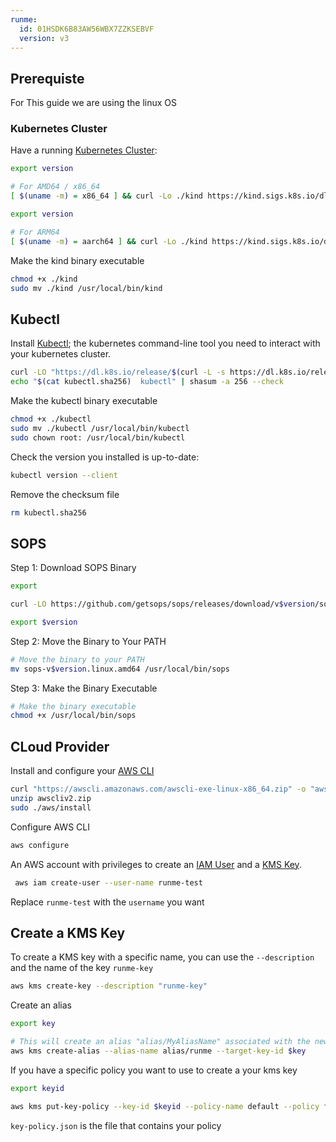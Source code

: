 ```yaml
---
runme:
  id: 01HSDK6B83AW56WBX7ZZKSEBVF
  version: v3
---
```


## **Prerequiste**

For This guide we are using the linux OS

### **Kubernetes Cluster**

Have a running [Kubernetes Cluster](https://kind.sigs.k8s.io/docs/user/quick-start/):

```sh {"id":"01HRY17WFT15AG25Y5F1ZA25CN"}
export version

# For AMD64 / x86_64
[ $(uname -m) = x86_64 ] && curl -Lo ./kind https://kind.sigs.k8s.io/dl/v$version/kind-linux-amd64
```

```sh {"id":"01HRY170V8MKE512368XGW5MB8"}
export version

# For ARM64
[ $(uname -m) = aarch64 ] && curl -Lo ./kind https://kind.sigs.k8s.io/dl/v$version/kind-linux-arm64
```

Make the kind binary executable

```sh {"id":"01HRY18EHGE6K9T3Z3H0KGDD55"}
chmod +x ./kind
sudo mv ./kind /usr/local/bin/kind
```

## **Kubectl**

Install [Kubectl](https://kubernetes.io/docs/tasks/tools/); the kubernetes command-line tool you need to interact with your kubernetes cluster.

```sh {"id":"01HRY0PMN04N20XC765736GZ9F"}
curl -LO "https://dl.k8s.io/release/$(curl -L -s https://dl.k8s.io/release/stable.txt)/bin/linux/amd64/kubectl"
echo "$(cat kubectl.sha256)  kubectl" | shasum -a 256 --check
```

Make the kubectl binary executable

```sh {"id":"01HRY1A8Y6XESXVB8R4N2F6CTG"}
chmod +x ./kubectl
sudo mv ./kubectl /usr/local/bin/kubectl
sudo chown root: /usr/local/bin/kubectl
```

Check the version you installed is up-to-date:

```sh {"id":"01HRY1AM7JRJDWSGKTEB7H87D7"}
kubectl version --client
```

Remove the  checksum file

```sh {"id":"01HRY1ATYFF4AHKZB3W141N6CS"}
rm kubectl.sha256
```

## **SOPS**

Step 1: Download SOPS Binary

```sh {"id":"01HRY2T0NAT6SED45Q4P8E0MCZ"}
export 

curl -LO https://github.com/getsops/sops/releases/download/v$version/sops-v$version.linux.amd64

```

```sh {"id":"01HSDK806KZEM2CCV9A1XNW8JA"}
export $version
```

Step 2: Move the Binary to Your PATH

```sh {"id":"01HRY2TNA7V8FX7YYTHFNW8NCK"}
# Move the binary to your PATH
mv sops-v$version.linux.amd64 /usr/local/bin/sops
```

Step 3: Make the Binary Executable

```sh {"id":"01HRY2TW9SA79J9JT51XFHGDJ0"}
# Make the binary executable
chmod +x /usr/local/bin/sops
```

## **CLoud Provider**

Install and configure your [AWS CLI](https://docs.aws.amazon.com/cli/v1/userguide/cli-chap-install.html)

```sh {"id":"01HRYESS7X8TK9J2F43JG6TAEE"}
curl "https://awscli.amazonaws.com/awscli-exe-linux-x86_64.zip" -o "awscliv2.zip"
unzip awscliv2.zip
sudo ./aws/install
```

Configure AWS CLI

```sh {"id":"01HRY7FFX057R29R3S3CX7H1NM"}
aws configure
```

An AWS account with privileges to create an [IAM User](https://docs.aws.amazon.com/IAM/latest/UserGuide/id_users.html) and a [KMS Key](https://docs.aws.amazon.com/kms/latest/developerguide/create-keys.html).

```sh {"id":"01HRYGXF70DXYQQBKEV6GGGCQN"}
 aws iam create-user --user-name runme-test
```

Replace `runme-test` with the `username` you want

## Create a KMS Key

To create a KMS key with a specific name, you can use the `--description` and the name of the key `runme-key`

```sh {"id":"01HRY626B9MMMYDTCTK7ZT3NPF"}
aws kms create-key --description "runme-key"
```

Create an alias

```sh {"id":"01HRY636ZDM0231C0HBH4QAYVA"}
export key

# This will create an alias "alias/MyAliasName" associated with the newly created key
aws kms create-alias --alias-name alias/runme --target-key-id $key
```

If you have a specific policy you want to use to create a your kms key

```sh {"id":"01HRYHTYT9E3Z0PMGDNKZ7SJP1"}
export keyid

aws kms put-key-policy --key-id $keyid --policy-name default --policy file://key-policy.json
```

`key-policy.json` is the file that contains your policy